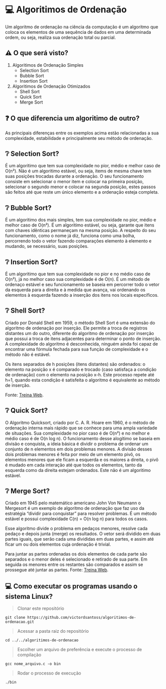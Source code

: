 # :computer: Algoritimos de Ordenação 
Um algoritmo de ordenação na ciência da computação é um algoritmo que coloca os elementos de uma sequência de dados em uma determinada ordem, ou seja, realiza sua ordenação total ou parcial.

## :warning: O que será visto? 
1. Algoritimos de Ordenação Simples
    * Selection Sort
    * Bubble Sort
    * Insertion Sort
2. Algoritimos de Ordenação Otimizados
    * Shell Sort
    * Quick Sort
    * Merge Sort 
    
## :question: O que diferencia um algoritimo de outro? 
As principais diferenças entre os exemplos acima estão relacionadas a sua complexidade, estabilidade e principalmente seu método de ordenação.

## :grey_question: Selection Sort?
É um algoritimo que tem sua complexidade no pior, médio e melhor caso de O(n²). Não é um algoritimo estável, ou seja, items de mesma chave tem suas posições trocadas durante a ordenação. O seu funcionamento consiste em selecionar o menor item e colocar na primeira posição, selecionar o segundo menor e colocar na segunda posição, estes passos são feitos até que reste um único elemento e a ordenação esteja completa.

## :grey_question: Bubble Sort?
É um algoritimo dos mais simples, tem sua complexidade no pior, médio e melhor caso de O(n²). É um algoritimo estável, ou seja, garante que itens com chaves idênticas permaneçam na mesma posição. A respeito do seu funcionamento, como o nome já diz, funciona como uma bolha, percorrendo todo o vetor fazendo comparações elemento à elemento e mudando, se necessário, suas posições. 

## :grey_question: Insertion Sort?
É um algoritimo que tem sua complexidade no pior e no médio caso de O(n²), já no melhor caso sua complexidade é de O(n). É um método de ordenaço estável e seu funcionamento se baseia em percorrer todo o vetor da esquerda para a direita e à medida que avança, vai ordenando os elementos à esquerda fazendo a inserção dos itens nos locais específicos. 

## :grey_question: Shell Sort? 
Criado por Donald Shell em 1959, o método Shell Sort é uma extensão do algoritmo de ordenação por inserção. Ele permite a troca de registros distantes um do outro, diferente do algoritmo de ordenação por inserção que possui a troca de itens adjacentes para determinar o ponto de inserção. A complexidade do algoritmo é desconhecida, ninguém ainda foi capaz de encontrar uma fórmula fechada para sua função de complexidade e o método não é estável.

Os itens separados de h posições (itens distantes) são ordenados: o elemento na posição x é comparado e trocado (caso satisfaça a condição de ordenação) com o elemento na posição x-h. Este processo repete até h=1, quando esta condição é satisfeita o algoritmo é equivalente ao método de inserção.

Fonte: [Treina Web](https://www.treinaweb.com.br/blog/conheca-os-principais-algoritmos-de-ordenacao/).

## :grey_question: Quick Sort? 
O Algoritmo Quicksort, criado por C. A. R. Hoare em 1960, é o método de ordenação interna mais rápido que se conhece para uma ampla variedade de situações. Sua complexidade no pior caso é de O(n²) e no melhor e médio caso é de O(n log n). O funcionamento desse alogítimo se baseia em divisão e conquista, a ideia básica é dividir o problema de ordenar um conjunto de n elementos em dois problemas menores. A divisão desses dois problemas menores é feita por meio de um elemento pivô, os elementos menores que ele ficam a esquerda e os maiores a direita, o pivô é mudado em cada interação até que todos os elementos, tanto da esquerda como da direita estejam ordenados. Este não é um algoritimo estável. 

## :grey_question: Merge Sort? 
Criado em 1945 pelo matemático americano John Von Neumann o Mergesort é um exemplo de algoritmo de ordenação que faz uso da estratégia “dividir para conquistar” para resolver problemas. É um método estável e possui complexidade C(n) = O(n log n) para todos os casos.

Esse algoritmo divide o problema em pedaços menores, resolve cada pedaço e depois junta (merge) os resultados. O vetor será dividido em duas partes iguais, que serão cada uma divididas em duas partes, e assim até ficar um ou dois elementos cuja ordenação é trivial.

Para juntar as partes ordenadas os dois elementos de cada parte são separados e o menor deles é selecionado e retirado de sua parte. Em seguida os menores entre os restantes são comparados e assim se prossegue até juntar as partes.
Fonte: [Treina Web](https://www.treinaweb.com.br/blog/conheca-os-principais-algoritmos-de-ordenacao/).

## :computer: Como executar os programas usando o sistema Linux?
> Clonar este repositório
     
    git clone https://github.com/victordsantoss/algoritimos-de-ordenacao.git
> Acessar a pasta raiz do repositório

    cd ../../algoritimos-de-ordenacao
> Escolher um arquivo de preferência e execute o processo de compilação
    
    gcc nome_arquivo.c -o bin
> Rodar o processo de execução
   
    ./bin

